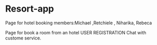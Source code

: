 # Resort-app
Page for hotel booking
members:Michael ,Retchiele , Niharika, Rebeca

Page for book a room from an hotel
USER REGISTRATION
Chat with custome service.
